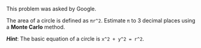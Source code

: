 This problem was asked by Google.

The area of a circle is defined as `πr^2`. Estimate `π` to 3 decimal places using a **Monte Carlo** method.

_**Hint**_: The basic equation of a circle is `x^2 + y^2 = r^2`.
